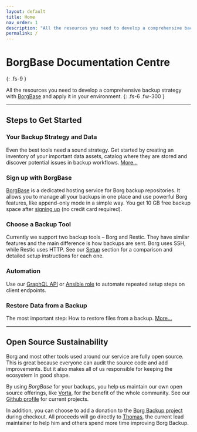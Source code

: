 ```yaml
---
layout: default
title: Home
nav_order: 1
description: "All the resources you need to develop a comprehensive backup strategy with BorgBase and apply it in your environment."
permalink: /
---
```


# BorgBase Documentation Centre
{: .fs-9 }

All the resources you need to develop a comprehensive backup strategy with [BorgBase](https://www.borgbase.com) and apply it in your environment.
{: .fs-6 .fw-300 }

---

## Steps to Get Started

### Your Backup Strategy and Data
Even the best tools need a sound strategy. Get started by creating an inventory of your important data assets, catalog where they are stored and discover potential issues in backup workflows. [More...](strategy)

### Sign up with BorgBase
[BorgBase](https://www.borgbase.com) is a dedicated hosting service for Borg backup repositories. It allows you to manage all your backups in one place and use powerful Borg features, like append-only mode in a simple way. You get 10 GB free backup space after [signing up](https://www.borgbase.com/register) (no credit card required).

### Choose a Backup Tool
Currently we support two backup tools – Borg and Restic. They have similar features and the main difference is how backups are sent. Borg uses SSH, while Restic uses HTTP. See our [Setup](setup) section for a comparison and detailed setup instructions for each one.

### Automation
Use our [GraphQL API](api) or [Ansible role](setup/borg/ansible) to automate repeated setup steps on client endpoints.

### Restore Data from a Backup
The most important step: How to restore files from a backup. [More...](restore)

---

## Open Source Sustainability

Borg and most other tools used around our service are fully open source. This is great because everyone can audit the source code and add improvements. But it also makes all of us responsible for keeping the ecosystem in good shape.

By using *BorgBase* for your backups, you help us maintain our own open source offerings, like [Vorta](https://vorta.borgbase.com/), for the benefit of the whole community. See our [Github profile](https://github.com/borgbase) for current projects.

In addition, you can choose to add a donation to the [Borg Backup project](https://github.com/borgbackup/borg) during checkout. All proceeds will go directly to [Thomas](https://github.com/ThomasWaldmann), the current lead maintainer to help him and others spend more time improving Borg Backup.
